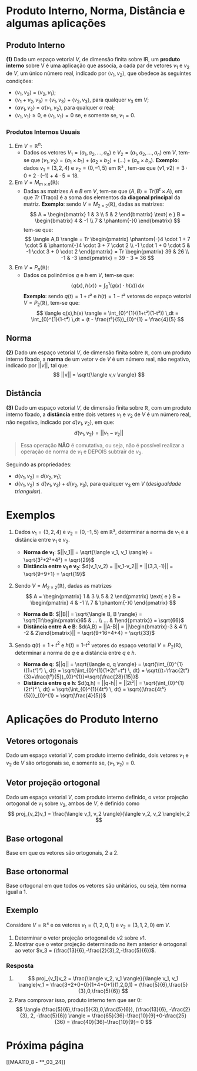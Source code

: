 # Produto Interno, Norma, Distância e algumas aplicações
## Produto Interno
**(1)** Dado um espaço vetorial $V$, de dimensão finita sobre IR, um **produto interno** sobre V é uma aplicação que associa, a cada par de vetores $v_1$ e $v_2$ de $V$, um único número real, indicado por $\langle v_1,v_2 \rangle$, que obedece às seguintes condições:
- $\langle v_1,v_2 \rangle$ = $\langle v_2,v_1 \rangle$;
- $\langle v_1+v_2,v_3 \rangle$ = $\langle v_1,v_3 \rangle$ + $\langle v_2,v_3 \rangle$, para qualquer $v_3$ em $V$;
- $\langle \alpha v_1,v_2 \rangle$ = $\alpha \langle v_1,v_2 \rangle$, para qualquer $\alpha$ real;
- $\langle v_1,v_1 \rangle \geqslant 0$, e $\langle v_1,v_1 \rangle = 0$ se, e somente se, $v_1 = 0$.
### Produtos Internos Usuais
1. Em $V = \mathbb{R}^n$:
	- Dados os vetores $V_1=(a_1,a_2,...,a_n)$ e $V_2=(a_1,a_2,...,a_n)$ em $V$, tem-se que $\langle v_1,v_2 \rangle = (a_1 \times b_1) + (a_2 \times b_2) + (...) + (a_n \times b_n)$.
	**Exemplo**: dados $v_1 = (3,2,4)$ e $v_2 = (0,–1,5)$ em $\mathbb{R}³$ , tem-se que $\langle v1,v2 \rangle = 3 \cdot 0 + 2 \cdot (–1) + 4 \cdot 5 = 18$.
2. Em $V = M_{m \times n}(\mathbb{R})$:
	- Dadas as matrizes $A$ e $B$ em $V$, tem-se que $\langle A,B \rangle = Tr(B^t \times A)$, em que $Tr$ (Traço) é a soma dos elementos da **diagonal principal** da matriz.
	**Exemplo**: sendo $V = M_{2 \times 2}(\mathbb{R})$, dadas as matrizes:
	$$
	A =
	  \begin{bmatrix}
	    1 & 3 \\
	    5 & 2
	  \end{bmatrix} \text{ e }
	B =
	  \begin{bmatrix}
	    4 & -1 \\
	    7 & \phantom{-}0
	  \end{bmatrix}
	$$
	tem-se que:
	$$
	\langle A,B \rangle = Tr
	\begin{pmatrix}
		\phantom{-}4 \cdot 1 + 7 \cdot 5 & \phantom{-}4 \cdot 3 + 7 \cdot 2 \\
		-1 \cdot 1 + 0 \cdot 5 & -1 \cdot 3 + 0 \cdot 2
	\end{pmatrix} = Tr
	\begin{pmatrix}
		39 & 26 \\
		-1 & -3
	\end{pmatrix} = 39 - 3 = 36
	$$
3. Em $V = P_n(\mathbb{R})$:
	- Dados os polinômios $q$ e $h$ em $V$, tem-se que:
	$$
	\langle q(x),h(x) \rangle = \int_{0}^{1}(q(x) \cdot h(x)) \,dx
	$$
	**Exemplo**: sendo $q(t)=1+t²$ e $h(t)=1-t²$ vetores do espaço vetorial $V = P_2(\mathbb{R})$, tem-se que:
	$$
		\langle q(x),h(x) \rangle = \int_{0}^{1}((1+t²)(1-t²)) \,dt = \int_{0}^{1}(1-t⁴) \,dt = (t - \frac{t⁵}{5})_{0}^{1} = \frac{4}{5}
	$$
## Norma
**(2)** Dado um espaço vetorial $V$, de dimensão finita sobre $\mathbb{R}$, com um produto interno fixado, a **norma** de um vetor $v$ de $V$ é um número real, não negativo, indicado por $||v||$, tal que:
$$
||v|| = \sqrt{\langle v,v \rangle}
$$
## Distância
**(3)** Dado um espaço vetorial $V$, de dimensão finita sobre $\mathbb{R}$, com um produto interno fixado, a **distância** entre dois vetores $v_1$ e $v_2$ de $V$ é um
número real, não negativo, indicado por $d(v_1,v_2)$, em que:
$$
d(v_1,v_2) = ||v_1-v_2||
$$
>Essa operação **NÃO** é comutativa, ou seja, não é possível realizar a operação de norma de $v_1$ e DEPOIS subtrair de $v_2$.

Seguindo as propriedades:
- $d(v_1,v_2)$ = $d(v_2,v_1)$;
- $d(v_1,v_2) \leq d(v_1,v_3) + d(v_2,v_3)$, para qualquer $v_3$ em $V$ (*desigualdade triangular*).
# Exemplos
1. Dados $v_1 = (3,2,4)$ e $v_2 = (0,–1,5)$ em $\mathbb{R}³$, determinar a norma de $v_1$ e a distância entre $v_1$ e $v_2$.
	- **Norma de $\mathbf{v_1}$**: $||v_1|| = \sqrt{\langle v_1, v_1 \rangle} = \sqrt{3²+2²+4²} = \sqrt{29}$
	- **Distância entre $\mathbf{v_1}$ e $\mathbf{v_2}$**: $d(v_1,v_2) = ||v_1-v_2|| = ||(3,3,-1)|| = \sqrt{9+9+1} = \sqrt{19}$

2. Sendo $V = M_{2 \times 2}(\mathbb{R})$, dadas as matrizes
	$$
	A = 
	\begin{pmatrix}
		1 & 3 \\
		5 & 2
	\end{pmatrix} \text{ e }
	B = 
	\begin{pmatrix}
		4 & -1 \\
		7 & \phantom{-}0
	\end{pmatrix}
	$$
	- **Norma de $\mathbf{B}$**: $||B|| = \sqrt{\langle B, B \rangle} = \sqrt{Tr\begin{pmatrix}65 & ... \\ ... & 1\end{pmatrix}} = \sqrt{66}$
	- **Distância entre $\mathbf{A}$ e $\mathbf{B}$**: $d(A,B) = ||A-B|| = ||\begin{bmatrix}-3 & 4 \\ -2 & 2\end{bmatrix}|| = \sqrt{9+16+4+4} = \sqrt{33}$

3. Sendo $q(t) = 1 + t^2$ e $h(t) = 1 – t^2$ vetores do espaço vetorial $V = P_2(\mathbb{R})$, determinar a norma de $q$ e a distância entre $q$ e $h$.
	- **Norma de $\mathbf{q}$**: $||q|| = \sqrt{\langle q, q \rangle} = \sqrt{\int_{0}^{1}((1+t²)²) \, dt} = \sqrt{\int_{0}^{1}(1+2t²+t⁴) \, dt} = \sqrt{(t+\frac{2t³}{3}+\frac{t⁵}{5})_{0}^{1}}=\sqrt{\frac{28}{15}}$
	- **Distância entre $\mathbf{q}$ e $\mathbf{h}$**: $d(q,h) = ||q-h|| = ||2t²|| = \sqrt{\int_{0}^{1}(2t²)² \, dt} = \sqrt{\int_{0}^{1}(4t⁴) \, dt} = \sqrt{(\frac{4t⁵}{5})}_{0}^{1} = \sqrt{\frac{4}{5}}$
# Aplicações do Produto Interno
## Vetores ortogonais
Dado um espaço vetorial $V$, com produto interno definido, dois vetores $v_1$ e $v_2$ de $V$ são ortogonais se, e somente se, $\langle v_1,v_2 \rangle = 0$.
## Vetor projeção ortogonal
Dado um espaço vetorial $V$, com produto interno definido, o vetor projeção ortogonal de $v_1$ sobre $v_2$, ambos de $V$, é definido como
$$
proj_{v_2}v_1 = \frac{\langle v_1, v_2 \rangle}{\langle v_2, v_2 \rangle}v_2
$$
## Base ortogonal
Base em que os vetores são ortogonais, 2 a 2.
## Base ortonormal
Base ortogonal em que todos os vetores são
unitários, ou seja, têm norma igual a 1.
## Exemplo
Considere $V = \mathbb{R}⁴$ e os vetores $v_1 = (1,2,0,1)$ e $v_2 = (3,1,2,0)$ em $V$.
1. Determinar o vetor projeção ortogonal de $v2$ sobre $v1$.
2. Mostrar que o vetor projeção determinado no item anterior é ortogonal ao vetor $v_3 = (\frac{13}{6},-\frac{2}{3},2,-\frac{5}{6})$.
### Resposta
1. $$
proj_{v_1}v_2 = \frac{\langle v_2, v_1 \rangle}{\langle v_1, v_1 \rangle}v_1 = \frac{3+2+0+0}{1+4+0+1}(1,2,0,1) = (\frac{5}{6},\frac{5}{3},0,\frac{5}{6})
$$
2. Para comprovar isso, produto interno tem que ser 0:
	$$
	\langle (\frac{5}{6},\frac{5}{3},0,\frac{5}{6}), (\frac{13}{6}, -\frac{2}{3}, 2, -\frac{5}{6}) \rangle = \frac{65}{36}-\frac{10}{9}+0-\frac{25}{36} = \frac{40}{36}-\frac{10}{9}= 0
	$$
# Próxima página
[[MAA110_8 - **_03_24]]